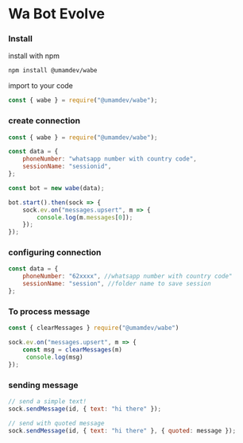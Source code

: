 # Wa Bot Evolve

### Install

install with npm

```bash
npm install @umamdev/wabe
```

import to your code

```javascript
const { wabe } = require("@umamdev/wabe");
```

### create connection

```javascript
const { wabe } = require("@umamdev/wabe");

const data = {
	phoneNumber: "whatsapp number with country code",
	sessionName: "sessionid",
};

const bot = new wabe(data);

bot.start().then(sock => {
	sock.ev.on("messages.upsert", m => {
		console.log(m.messages[0]);
	});
});
```

### configuring connection

```javascript
const data = {
	phoneNumber: "62xxxx", //whatsapp number with country code"
	sessionName: "session", //folder name to save session
};
```

### To process message

```javascript
const { clearMessages } require("@umamdev/wabe")

sock.ev.on("messages.upsert", m => {
	const msg = clearMessages(m)
     console.log(msg)
});
```

### sending message

```javascript
// send a simple text!
sock.sendMessage(id, { text: "hi there" });

// send with quoted message
sock.sendMessage(id, { text: "hi there" }, { quoted: message });
```
